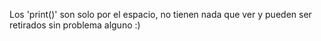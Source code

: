 Los 'print()' son solo por el espacio, no tienen nada que ver y pueden ser retirados sin problema alguno :)
